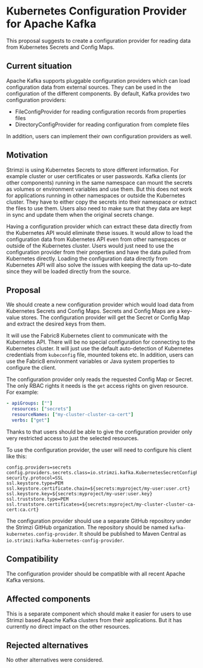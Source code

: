 # Kubernetes Configuration Provider for Apache Kafka

This proposal suggests to create a configuration provider for reading data from Kubernetes Secrets and Config Maps.

## Current situation

Apache Kafka supports pluggable configuration providers which can load configuration data from external sources.
They can be used in the configuration of the different components.
By default, Kafka provides two configuration providers:

* FileConfigProvider for reading configuration records from properties files
* DirectoryConfigProvider for reading configuration from complete files

In addition, users can implement their own configuration providers as well.

## Motivation

Strimzi is using Kubernetes Secrets to store different information.
For example cluster or user certificates or user passwords.
Kafka clients (or other components) running in the same namespace can mount the secrets as volumes or environment variables and use them.
But this does not work for applications running in other namespaces or outside the Kubernetes cluster.
They have to either copy the secrets into their namespace or extract the files to use them.
Users also need to make sure that they data are kept in sync and update them when the original secrets change.

Having a configuration provider which can extract these data directly from the Kubernetes API would eliminate these issues.
It would allow to load the configuration data from Kubernetes API even from other namespaces or outside of the Kubernetes cluster.
Users would just need to use the configuration provider from their properties and have the data pulled from Kubernetes directly.
Loading the configuration data directly from Kubernetes API will also solve the issues with keeping the data up-to-date since they will be loaded directly from the source.

## Proposal

We should create a new configuration provider which would load data from Kubernetes Secrets and Config Maps.
Secrets and Config Maps are a key-value stores.
The configuration provider will get the Secret or Config Map and extract the desired keys from them.

It will use the Fabric8 Kubernetes client to communicate with the Kubernetes API.
There will be no special configuration for connecting to the Kubernetes cluster.
It will just use the default auto-detection of Kubernetes credentials from `kubeconfig` file, mounted tokens etc.
In addition, users can use the Fabric8 environment variables or Java system properties to configure the client.

The configuration provider only reads the requested Config Map or Secret.
The only RBAC rights it needs is the `get` access rights on given resource.
For example:

```yaml
- apiGroups: [""]
  resources: ["secrets"]
  resourceNames: ["my-cluster-cluster-ca-cert"]
  verbs: ["get"]
```

Thanks to that users should be able to give the configuration provider only very restricted access to just the selected resources.

To use the configuration provider, the user will need to configure his client like this:

```properties
config.providers=secrets
config.providers.secrets.class=io.strimzi.kafka.KubernetesSecretConfigProvider
security.protocol=SSL
ssl.keystore.type=PEM
ssl.keystore.certificate.chain=${secrets:myproject/my-user:user.crt}
ssl.keystore.key=${secrets:myproject/my-user:user.key}
ssl.truststore.type=PEM
ssl.truststore.certificates=${secrets:myproject/my-cluster-cluster-ca-cert:ca.crt}
```

The configuration provider should use a separate GitHub repository under the Strimzi GitHub organization.
The repository should be named `kafka-kubernetes.config-provider`.
It should be published to Maven Central as `io.strimzi:kafka-kubernetes-config-provider`.

## Compatibility

The configuration provider should be compatible with all recent Apache Kafka versions.

## Affected components

This is a separate component which should make it easier for users to use Strimzi based Apache Kafka clusters from their applications.
But it has currently no direct impact on the other resources.

## Rejected alternatives

No other alternatives were considered.
